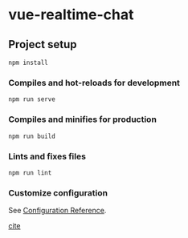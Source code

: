 # vue-realtime-chat

## Project setup
```
npm install
```

### Compiles and hot-reloads for development
```
npm run serve
```

### Compiles and minifies for production
```
npm run build
```

### Lints and fixes files
```
npm run lint
```

### Customize configuration
See [Configuration Reference](https://cli.vuejs.org/config/).


[cite](https://www.youtube.com/watch?v=SZlsP5uxYjk&list=PLlameCF3cMEuqkqfr-ZbHkzmeZq-Azu7W&index=2)